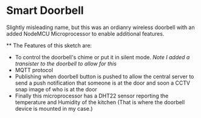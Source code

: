 # Smart Doorbell

Slightly misleading name, but this was an ordianry wireless doorbell with an added NodeMCU Microprocessor to enable additional features.

** The Features of this sketch are:

- To control the doorbell's chime or put it in silent mode. *Note I added a transister to the doorbell to allow for this*
- MQTT protocol
- Publishing when doorbell button is pushed to allow the central server to send a push notification that someone is at the door and soon a CCTV snap image of who is at the door
- Finally this microprocessor has a DHT22 sensor reporting the temperature and Humidity of the kitchen (That is where the doorbell device is mounted in my case.)
